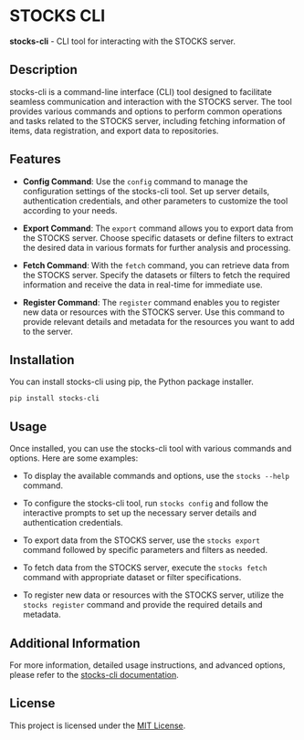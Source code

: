 # STOCKS CLI

**stocks-cli** - CLI tool for interacting with the STOCKS server.

## Description

stocks-cli is a command-line interface (CLI) tool designed to facilitate seamless communication and interaction with the STOCKS server. The tool provides various commands and options to perform common operations and tasks related to the STOCKS server, including fetching information of items, data registration, and export data to repositories.

## Features

- **Config Command**: Use the `config` command to manage the configuration settings of the stocks-cli tool. Set up server details, authentication credentials, and other parameters to customize the tool according to your needs.

- **Export Command**: The `export` command allows you to export data from the STOCKS server. Choose specific datasets or define filters to extract the desired data in various formats for further analysis and processing.

- **Fetch Command**: With the `fetch` command, you can retrieve data from the STOCKS server. Specify the datasets or filters to fetch the required information and receive the data in real-time for immediate use.

- **Register Command**: The `register` command enables you to register new data or resources with the STOCKS server. Use this command to provide relevant details and metadata for the resources you want to add to the server.

## Installation

You can install stocks-cli using pip, the Python package installer.

```shell
pip install stocks-cli
```

## Usage

Once installed, you can use the stocks-cli tool with various commands and options. Here are some examples:

- To display the available commands and options, use the `stocks --help` command.

- To configure the stocks-cli tool, run `stocks config` and follow the interactive prompts to set up the necessary server details and authentication credentials.

- To export data from the STOCKS server, use the `stocks export` command followed by specific parameters and filters as needed.

- To fetch data from the STOCKS server, execute the `stocks fetch` command with appropriate dataset or filter specifications.

- To register new data or resources with the STOCKS server, utilize the `stocks register` command and provide the required details and metadata.

## Additional Information

For more information, detailed usage instructions, and advanced options, please refer to the [stocks-cli documentation](https://stocks.embl.de/docs/training/topics/cli/).

## License

This project is licensed under the [MIT License](https://opensource.org/licenses/MIT).